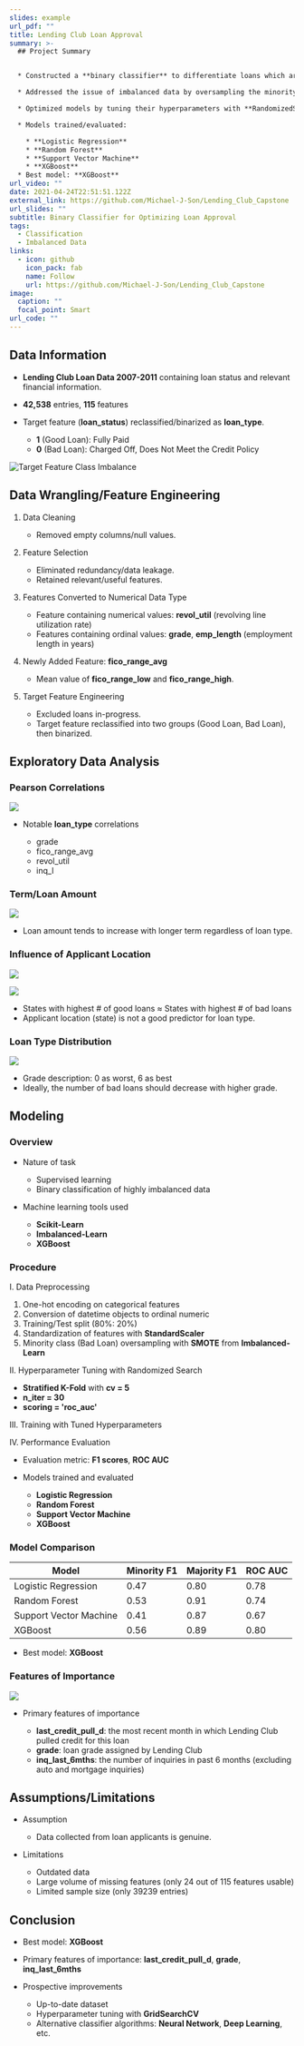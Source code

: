 ```yaml
---
slides: example
url_pdf: ""
title: Lending Club Loan Approval
summary: >-
  ## Project Summary


  * Constructed a **binary classifier** to differentiate loans which are most likely to incur loss from the rest, based on financial attributes of loan applicants.

  * Addressed the issue of imbalanced data by oversampling the minority class using **SMOTE** from **Imbalanced-Learn**.

  * Optimized models by tuning their hyperparameters with **RandomizedSearchCV**.

  * Models trained/evaluated:

    * **Logistic Regression**
    * **Random Forest**
    * **Support Vector Machine**
    * **XGBoost**
  * Best model: **XGBoost**
url_video: ""
date: 2021-04-24T22:51:51.122Z
external_link: https://github.com/Michael-J-Son/Lending_Club_Capstone
url_slides: ""
subtitle: Binary Classifier for Optimizing Loan Approval
tags:
  - Classification
  - Imbalanced Data
links:
  - icon: github
    icon_pack: fab
    name: Follow
    url: https://github.com/Michael-J-Son/Lending_Club_Capstone
image:
  caption: ""
  focal_point: Smart
url_code: ""
---
```

## Data Information

* **Lending Club Loan Data 2007-2011** containing loan status and relevant financial information.
* **42,538** entries, **115** features
* Target feature (**loan_status**) reclassified/binarized as **loan_type**.

  * **1** (Good Loan): Fully Paid
  * **0** (Bad Loan): Charged Off, Does Not Meet the Credit Policy

![](loan_type_percentage.png "Target Feature Class Imbalance")

## Data Wrangling/Feature Engineering

1. Data Cleaning

   * Removed empty columns/null values.
2. Feature Selection

   * Eliminated redundancy/data leakage.
   * Retained relevant/useful features.
3. Features Converted to Numerical Data Type

   * Feature containing numerical values: **revol_util** (revolving line utilization rate)
   * Features containing ordinal values: **grade**, **emp_length** (employment length in years)
4. Newly Added Feature: **fico_range_avg**

   * Mean value of **fico_range_low** and **fico_range_high**.
5. Target Feature Engineering

   * Excluded loans in-progress.
   * Target feature reclassified into two groups (Good Loan, Bad Loan), then binarized.



## Exploratory Data Analysis

### Pearson Correlations

![](feature_correlation.png)

* Notable **loan_type** correlations

  * grade
  * fico_range_avg
  * revol_util
  * inq_l



### Term/Loan Amount

![](term_loan_amount_relationship.png)

* Loan amount tends to increase with longer term regardless of loan type.



### Influence of Applicant Location

![](good_loan_state.png)

![](bad_loan_state.png)

* States with highest # of good loans ≈ States with highest # of bad loans
* Applicant location (state) is not a good predictor for loan type.



### Loan Type Distribution

![](loan_type_distribution.png)

* Grade description: 0 as worst, 6 as best
* Ideally, the number of bad loans should decrease with higher grade.



## Modeling

### Overview

* Nature of task

  * Supervised learning
  * Binary classification of highly imbalanced data
* Machine learning tools used

  * **Scikit-Learn**
  * **Imbalanced-Learn**
  * **XGBoost**

### Procedure

I. Data Preprocessing

1. One-hot encoding on categorical features
2. Conversion of datetime objects to ordinal numeric
3. Training/Test split (80%: 20%)
4. Standardization of features with **StandardScaler**
5. Minority class (Bad Loan) oversampling with **SMOTE** from **Imbalanced-Learn**



II. Hyperparameter Tuning with Randomized Search

* **Stratified K-Fold** with **cv = 5**
* **n_iter = 30**
* **scoring = 'roc_auc'**



III. Training with Tuned Hyperparameters



IV. Performance Evaluation

* Evaluation metric: **F1 scores**, **ROC AUC**
* Models trained and evaluated

  * **Logistic Regression**
  * **Random Forest**
  * **Support Vector Machine**
  * **XGBoost**

### Model Comparison

| Model                  | Minority F1 | Majority F1 | ROC AUC |
| ---------------------- | ----------- | ----------- | ------- |
| Logistic Regression    | 0.47        | 0.80        | 0.78    |
| Random Forest          | 0.53        | 0.91        | 0.74    |
| Support Vector Machine | 0.41        | 0.87        | 0.67    |
| XGBoost                | 0.56        | 0.89        | 0.80    |

* Best model: **XGBoost**

### Features of Importance

![](feature_importance.png)

* Primary features of importance

  * **last_credit_pull_d**: the most recent month in which Lending Club pulled credit for this loan
  * **grade**: loan grade assigned by Lending Club
  * **inq_last_6mths**: the number of inquiries in past 6 months (excluding auto and mortgage inquiries)

## Assumptions/Limitations

* Assumption

  * Data collected from loan applicants is genuine.
* Limitations

  * Outdated data
  * Large volume of missing features (only 24 out of 115 features usable)
  * Limited sample size (only 39239 entries)

## Conclusion

* Best model: **XGBoost**
* Primary features of importance: **last_credit_pull_d**, **grade**, **inq_last_6mths**
* Prospective improvements

  * Up-to-date dataset
  * Hyperparameter tuning with **GridSearchCV**
  * Alternative classifier algorithms: **Neural Network**, **Deep Learning**, etc.